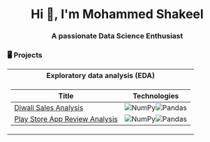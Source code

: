 <h1 align="center">Hi 👋, I'm Mohammed Shakeel</h1>
<h3 align="center">A passionate Data Science Enthusiast</h3>

### 🖥️ Projects
<table>
<tr><th>Exploratory data analysis (EDA)</th>
<tr><td>

|Title | Technologies|
|--|--|
| [Diwali Sales Analysis](https://github.com/shakeeldsny/diwali_sales_analysis) | ![NumPy](https://img.shields.io/badge/NumPy-black?style=flat-square&logo=numpy)![Pandas](https://img.shields.io/badge/Pandas-black?style=flat-square&logo=pandas) <br>|
| [Play Store App Review Analysis](https://github.com/shakeeldsny/play-store-app-review-analysis) | ![NumPy](https://img.shields.io/badge/NumPy-black?style=flat-square&logo=numpy)![Pandas](https://img.shields.io/badge/Pandas-black?style=flat-square&logo=pandas) <br>|
</td></tr> 
</table>
